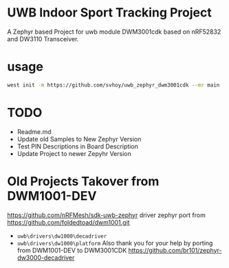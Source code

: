 # UWB Indoor Sport Tracking Project 
A Zephyr based Project for uwb module DWM3001cdk based on nRF52832 and DW3110 Transceiver. 

# usage
```bash
west init -m https://github.com/svhoy/uwb_zephyr_dwm3001cdk --mr main
```

# TODO 
- Readme.md 
- Update old Samples to New Zephyr Version 
- Test PIN Descriptions in Board Description
- Update Project to newer Zepyhr Version

# Old Projects Takover from DWM1001-DEV
https://github.com/nRFMesh/sdk-uwb-zephyr
driver zephyr port from https://github.com/foldedtoad/dwm1001.git

* `uwb\drivers\dw1000\decadriver`
* `uwb\drivers\dw1000\platform`
Also thank you for your help by porting from DWM1001-DEV to DWM3001CDK
https://github.com/br101/zephyr-dw3000-decadriver
